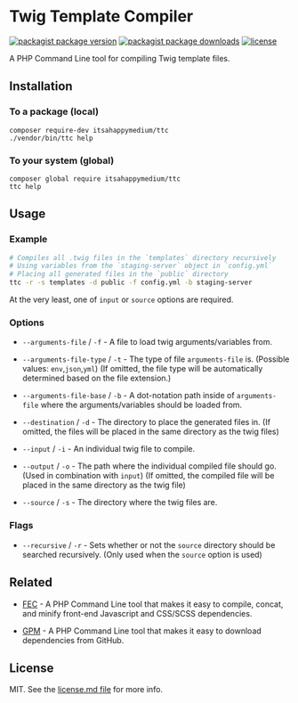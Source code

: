 # Twig Template Compiler

[![packagist package version](https://img.shields.io/packagist/v/itsahappymedium/ttc.svg?style=flat-square)](https://packagist.org/packages/itsahappymedium/ttc)
[![packagist package downloads](https://img.shields.io/packagist/dt/itsahappymedium/ttc.svg?style=flat-square)](https://packagist.org/packages/itsahappymedium/ttc)
[![license](https://img.shields.io/github/license/itsahappymedium/ttc.svg?style=flat-square)](license.md)

A PHP Command Line tool for compiling Twig template files.


## Installation

### To a package (local)

```
composer require-dev itsahappymedium/ttc
./vendor/bin/ttc help
```

### To your system (global)

```
composer global require itsahappymedium/ttc
ttc help
```


## Usage

### Example

```sh
# Compiles all .twig files in the `templates` directory recursively
# Using variables from the `staging-server` object in `config.yml`
# Placing all generated files in the `public` directory
ttc -r -s templates -d public -f config.yml -b staging-server
```

At the very least, one of `input` or `source` options are required.


### Options

  - `--arguments-file` / `-f` - A file to load twig arguments/variables from.

  - `--arguments-file-type` / `-t` - The type of file `arguments-file` is. (Possible values: `env`,`json`,`yml`) (If omitted, the file type will be automatically determined based on the file extension.)

  - `--arguments-file-base` / `-b` - A dot-notation path inside of `arguments-file` where the arguments/variables should be loaded from.

  - `--destination` / `-d` - The directory to place the generated files in. (If omitted, the files will be placed in the same directory as the twig files)

  - `--input` / `-i` - An individual twig file to compile.

  - `--output` / `-o` - The path where the individual compiled file should go. (Used in combination with `input`) (If omitted, the compiled file will be placed in the same directory as the twig file)

  - `--source` / `-s` - The directory where the twig files are.


### Flags

  - `--recursive` / `-r` - Sets whether or not the `source` directory should be searched recursively. (Only used when the `source` option is used)


## Related

 - [FEC](https://github.com/itsahappymedium/fec) - A PHP Command Line tool that makes it easy to compile, concat, and minify front-end Javascript and CSS/SCSS dependencies.

 - [GPM](https://github.com/itsahappymedium/gpm) - A PHP Command Line tool that makes it easy to download dependencies from GitHub.


## License

MIT. See the [license.md file](license.md) for more info.